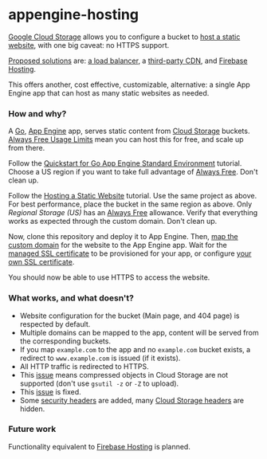 # appengine-hosting

[Google Cloud Storage](https://cloud.google.com/storage/) allows you to configure a bucket to [host a static website](https://cloud.google.com/storage/docs/hosting-static-website), with one big caveat: no HTTPS support.

[Proposed solutions](https://cloud.google.com/storage/docs/static-website#https) are: [a load balancer](https://cloud.google.com/compute/docs/load-balancing/http/adding-a-backend-bucket-to-content-based-load-balancing), a [third-party CDN](https://cloud.google.com/interconnect/docs/how-to/cdn-interconnect), and [Firebase Hosting](https://firebase.google.com/docs/hosting/).

This offers another, cost effective, customizable, alternative: a single App Engine app that can host as many static websites as needed.

### How and why?

A [Go](https://golang.org/), [App Engine](https://cloud.google.com/appengine/) app, serves static content from [Cloud Storage](https://cloud.google.com/storage/) buckets. [Always Free Usage Limits](https://cloud.google.com/free/docs/always-free-usage-limits) mean you can host this for free, and scale up from there.

Follow the [Quickstart for Go App Engine Standard Environment](https://cloud.google.com/appengine/docs/standard/go/quickstart) tutorial. Choose a US region if you want to take full advantage of [Always Free](https://cloud.google.com/free/docs/always-free-usage-limits). Don't clean up.

Follow the [Hosting a Static Website](https://cloud.google.com/storage/docs/hosting-static-website) tutorial. Use the same project as above. For best performance, place the bucket in the same region as above. Only *Regional Storage (US)* has an [Always Free](https://cloud.google.com/free/docs/always-free-usage-limits) allowance. Verify that everything works as expected through the custom domain. Don't clean up.

Now, clone this repository and deploy it to App Engine. Then, [map the custom domain](https://cloud.google.com/appengine/docs/standard/go/mapping-custom-domains) for the website to the App Engine app. Wait for the [managed SSL certificate](https://cloud.google.com/appengine/docs/standard/go/securing-custom-domains-with-ssl#verify_a_managed_certificate_has_been_provisioned) to be provisioned for your app, or configure [your own SSL certificate](https://cloud.google.com/appengine/docs/standard/go/securing-custom-domains-with-ssl#using_your_own_ssl_certificates).

You should now be able to use HTTPS to access the website.

### What works, and what doesn't?

* Website configuration for the bucket (Main page, and 404 page) is respected by default.
* Multiple domains can be mapped to the app, content will be served from the corresponding buckets.
* If you map `example.com` to the app and no `example.com` bucket exists, a redirect to `www.example.com` is issued (if it exists).
* All HTTP traffic is redirected to HTTPS.
* This [issue](https://issuetracker.google.com/issues/70223986) means compressed objects in Cloud Storage are not supported (don't use `gsutil -z` or `-Z` to upload).
* This [issue](https://cloud.google.com/storage/docs/static-website#empty-obj) is fixed.
* Some [security headers](https://securityheaders.io/) are added, many [Cloud Storage headers](https://cloud.google.com/storage/docs/xml-api/reference-headers) are hidden.

### Future work

Functionality equivalent to [Firebase Hosting](https://firebase.google.com/docs/hosting/url-redirects-rewrites) is planned.
